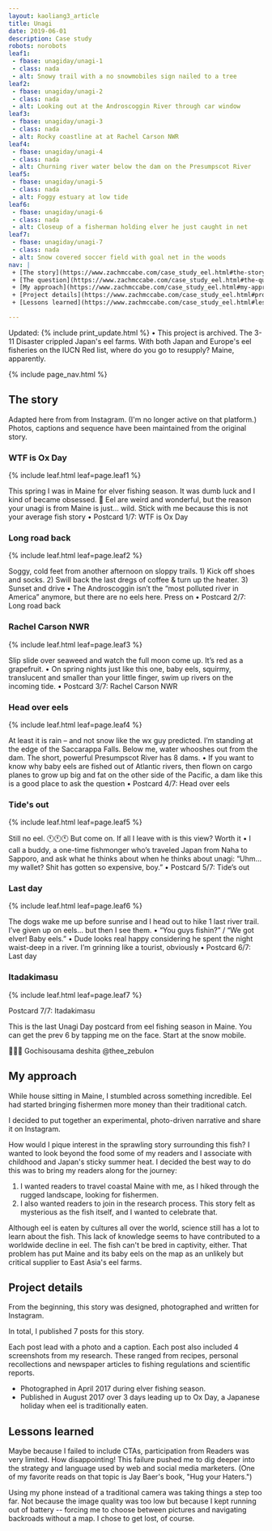 ```yaml
---
layout: kaoliang3_article
title: Unagi
date: 2019-06-01
description: Case study
robots: norobots
leaf1: 
 - fbase: unagiday/unagi-1
 - class: nada
 - alt: Snowy trail with a no snowmobiles sign nailed to a tree 
leaf2: 
 - fbase: unagiday/unagi-2
 - class: nada
 - alt: Looking out at the Androscoggin River through car window
leaf3: 
 - fbase: unagiday/unagi-3
 - class: nada
 - alt: Rocky coastline at at Rachel Carson NWR
leaf4:
 - fbase: unagiday/unagi-4
 - class: nada
 - alt: Churning river water below the dam on the Presumpscot River
leaf5:
 - fbase: unagiday/unagi-5
 - class: nada
 - alt: Foggy estuary at low tide
leaf6:
 - fbase: unagiday/unagi-6
 - class: nada
 - alt: Closeup of a fisherman holding elver he just caught in net
leaf7:
 - fbase: unagiday/unagi-7
 - class: nada
 - alt: Snow covered soccer field with goal net in the woods
nav: |
 + [The story](https://www.zachmccabe.com/case_study_eel.html#the-story)
 + [The question](https://www.zachmccabe.com/case_study_eel.html#the-question)
 + [My approach](https://www.zachmccabe.com/case_study_eel.html#my-approach)
 + [Project details](https://www.zachmccabe.com/case_study_eel.html#project-details)
 + [Lessons learned](https://www.zachmccabe.com/case_study_eel.html#lessons-learned)

---
```



Updated: {% include print_update.html %} • This project is archived. The 3-11 Disaster crippled Japan's eel farms. With both Japan and Europe's eel fisheries on the IUCN Red list, where do you go to resupply? Maine, apparently.



{% include page_nav.html %}



## The story

Adapted here from from Instagram. (I'm no longer active on that platform.) Photos, captions and sequence have been maintained from the original story.

### WTF is Ox Day

{% include leaf.html leaf=page.leaf1 %}

This spring I was in Maine for elver fishing season. It was dumb luck and I kind of became obsessed. 🍱 Eel are weird and wonderful, but the reason your unagi is from Maine is just… wild. Stick with me because this is not your average fish story • Postcard 1/7: WTF is Ox Day



### Long road back

{% include leaf.html leaf=page.leaf2 %}

Soggy, cold feet from another afternoon on sloppy trails. 1) Kick off shoes and socks. 2) Swill back the last dregs of coffee & turn up the heater. 3) Sunset and drive • The Androscoggin isn’t the “most polluted river in America” anymore, but there are no eels here. Press on • Postcard 2/7: Long road back


### Rachel Carson NWR

{% include leaf.html leaf=page.leaf3 %}

Slip slide over seaweed and watch the full moon come up. It’s red as a grapefruit. • On spring nights just like this one, baby eels, squirmy, translucent and smaller than your little finger, swim up rivers on the incoming tide. • Postcard 3/7: Rachel Carson NWR



### Head over eels

{% include leaf.html leaf=page.leaf4 %}

At least it is rain – and not snow like the wx guy predicted. I’m standing at the edge of the Saccarappa Falls. Below me, water whooshes out from the dam. The short, powerful Presumpscot River has 8 dams. • If you want to know why baby eels are fished out of Atlantic rivers, then flown on cargo planes to grow up big and fat on the other side of the Pacific, a dam like this is a good place to ask the question • Postcard 4/7: Head over eels


### Tide's out

{% include leaf.html leaf=page.leaf5 %}

Still no eel. 🕚🕚🕚 But come on. If all I leave with is this view? Worth it • I call a buddy, a one-time fishmonger who’s traveled Japan from Naha to Sapporo, and ask what he thinks about when he thinks about unagi: “Uhm… my wallet? Shit has gotten so expensive, boy.” • Postcard 5/7: Tide’s out


### Last day

{% include leaf.html leaf=page.leaf6 %}

The dogs wake me up before sunrise and I head out to hike 1 last river trail. I’ve given up on eels... but then I see them. • “You guys fishin?” / “We got elver! Baby eels.” • Dude looks real happy considering he spent the night waist-deep in a river. I’m grinning like a tourist, obviously • Postcard 6/7: Last day



### Itadakimasu

{% include leaf.html leaf=page.leaf7 %}

Postcard 7/7: Itadakimasu

This is the last Unagi Day postcard from eel fishing season in Maine. You can get the prev 6 by tapping me on the face. Start at the snow mobile.

🙏🙏🙏 Gochisousama deshita <span>@thee_zebulon</span>




## My approach

While house sitting in Maine, I stumbled across something incredible. Eel had started bringing fishermen more money than their traditional catch.

I decided to put together an experimental, photo-driven narrative and share it on Instagram.

How would I pique interest in the sprawling story surrounding this fish? I wanted to look beyond the food some of my readers and I associate with childhood and Japan's sticky summer heat. I decided the best way to do this was to bring my readers along for the journey: 

1. I wanted readers to travel coastal Maine with me, as I hiked through the rugged landscape, looking for fishermen.
2. I also wanted readers to join in the research process. This story felt as mysterious as the fish itself, and I wanted to celebrate that. 

Although eel is eaten by cultures all over the world, science still has a lot to learn about the fish. This lack of knowledge seems to have contributed to a worldwide decline in eel. The fish can't be bred in captivity, either. That problem has put Maine and its baby eels on the map as an unlikely but critical supplier to East Asia's eel farms.



## Project details

From the beginning, this story was designed, photographed and written for Instagram.

In total, I published 7 posts for this story.

Each post lead with a photo and a caption. Each post also included 4 screenshots from my research. These ranged from recipes, personal recollections and newspaper articles to fishing regulations and scientific reports.

- Photographed in April 2017 during elver fishing season.
- Published in August 2017 over 3 days leading up to Ox Day, a Japanese holiday when eel is traditionally eaten.



## Lessons learned

Maybe because I failed to include CTAs, participation from Readers was very limited. How disappointing! This failure pushed me to dig deeper into the strategy and language used by web and social media marketers. (One of my favorite reads on that topic is Jay Baer's book, "Hug your Haters.")

Using my phone instead of a traditional camera was taking things a step too far. Not because the image quality was too low but because I kept running out of battery -- forcing me to choose between pictures and navigating backroads without a map. I chose to get lost, of course.

